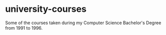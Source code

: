 # university-courses
Some of the courses taken during my Computer Science Bachelor's Degree from 1991 to 1996.

